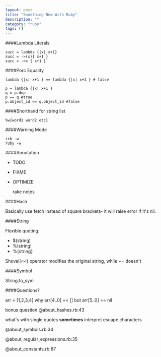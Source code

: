 ```yaml
---
layout: post
title: "Something New With Ruby"
description: ""
category: "ruby"
tags: []
---
```


####Lambda Literals

    succ = lambda {|x| x+1}
    succ = ->(x){ x+1 }
    succ = ->x { x+1 }

####Porc Equality

    lambda {|x| x+1 } == lambda {|x| x+1 } # false

    p = lambda {|x| x+1 }
    q = p.dup
    p == q #true
    p.object_id == q.object_id #false

####Shorthand for string list

    %w{word1 word2 etc}

####Warning Mode

    irb -w
    ruby -w

####Annotation

- TODO
- FIXME
- OPTIMIZE

    rake notes

####Hash

Basically use fetch instead of square brackets- it will raise error if it's nil.

####String

Flexible quoting:

- $(string)
- %!string!
- %{string}

Shovel(<<) operator modifies the original string, while += doesn't

####Symbol

String.to_sym

####Questions?

arr = [1,2,3,4]
why arr[4..0] == []
but arr[5..0] == nil

bonus question @about_hashes.rb:43

what's with single quotes **sometimes** interpret escape characters

@about_symbols.rb:34

@about_regular_expressions.rb:35

@about_constants.rb:87
